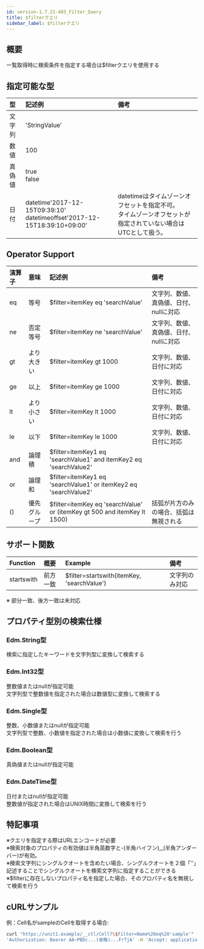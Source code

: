 ```yaml
---
id: version-1.7.21-403_Filter_Query
title: $filterクエリ
sidebar_label: $filterクエリ
---
```

## 概要
一覧取得時に検索条件を指定する場合は$filterクエリを使用する
## 指定可能な型
|型|記述例|備考|
|:--|:--|:--|
|文字列|'StringValue'||
|数値|100||
|真偽値|true<br>false||
|日付|datetime'2017-12-15T09:39:10'<br>datetimeoffset'2017-12-15T18:39:10+09:00'|datetimeはタイムゾーンオフセットを指定不可。<br>タイムゾーンオフセットが指定されていない場合はUTCとして扱う。|

## Operator Support
|演算子|意味|記述例|備考|
|:--|:--|:--|:--|
|eq|等号|$filter=itemKey eq 'searchValue'|文字列、数値、真偽値、日付、nullに対応|
|ne|否定等号|$filter=itemKey ne 'searchValue'|文字列、数値、真偽値、日付、nullに対応|
|gt|より大きい|$filter=itemKey gt 1000|文字列、数値、日付に対応|
|ge|以上|$filter=itemKey ge 1000|文字列、数値、日付に対応|
|lt|より小さい|$filter=itemKey lt 1000|文字列、数値、日付に対応|
|le|以下|$filter=itemKey le 1000|文字列、数値、日付に対応|
|and|論理積|$filter=itemKey1 eq 'searchValue1' and itemKey2 eq 'searchValue2'||
|or|論理和|$filter=itemKey1 eq 'searchValue1' or itemKey2 eq 'searchValue2'||
|()|優先グループ|$filter=itemKey eq 'searchValue' or (itemKey gt 500 and itemKey lt 1500)|括弧が片方のみの場合、括弧は無視される|
## サポート関数
|Function|概要|Example|備考|
|:--|:--|:--|:--|
|startswith|前方一致|$filter=startswith(itemKey, 'searchValue')|文字列のみ対応|

※ 部分一致、後方一致は未対応

## プロパティ型別の検索仕様
### Edm.String型
検索に指定したキーワードを文字列型に変換して検索する
### Edm.Int32型
整数値またはnullが指定可能  
文字列型で整数値を指定された場合は数値型に変換して検索する
### Edm.Single型
整数、小数値またはnullが指定可能  
文字列型で整数、小数値を指定された場合は小数値に変換して検索を行う
### Edm.Boolean型
真偽値またはnullが指定可能
### Edm.DateTime型
日付またはnullが指定可能  
整数値が指定された場合はUNIX時間に変換して検索を行う

## 特記事項
※クエリを指定する際はURLエンコードが必要  
※検索対象のプロパティの有効値は半角英数字と-(半角ハイフン),\_(半角アンダーバー)が有効。  
※検索文字列にシングルクオートを含めたい場合、シングルクオートを２個「''」記述することでシングルクオートを検索文字列に指定することができる  
※$filterに存在しないプロパティ名を指定した場合、そのプロパティ名を無視して検索を行う  
## cURLサンプル
例：Cell名がsampleのCellを取得する場合:
```sh
curl "https://unit1.example/__ctl/Cell?\$filter=Name%20eq%20'sample'" -X GET -i -H \
'Authorization: Bearer AA~PBDc...(省略)...FrTjA' -H 'Accept: application/json'
```

